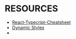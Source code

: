 # RESOURCES

- [React-Typecript-Cheatsheet](https://github.com/typescript-cheatsheets/react)
- [Dynamic Styles](https://medium.com/supercharges-mobile-product-guide/reactive-styles-in-react-native-79a41fbdc404)
- 
